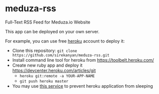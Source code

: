 # meduza-rss
Full-Text RSS Feed for Meduza.io Website

This app can be deployed on your own server.

For example, you can use free [heroku](https://heroku.com) account to deploy it:
- Clone this repository: ``git clone https://github.com/sirekanyan/meduza-rss.git``
- Install command line tool for heroku from https://toolbelt.heroku.com/
- Create new ruby app and deploy it https://devcenter.heroku.com/articles/git
  - ``heroku git:remote -a YOUR-APP-NAME``
  - ``git push heroku master``
- You may use [this service](https://uptimerobot.com/) to prevent heroku application from sleeping
